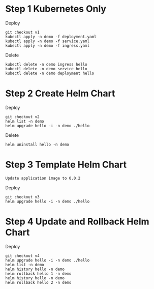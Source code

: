 # Step 1 Kubernetes Only
Deploy
```
git checkout v1
kubectl apply -n demo -f deployment.yaml
kubectl apply -n demo -f service.yaml
kubectl apply -n demo -f ingress.yaml
```
Delete
```
kubectl delete -n demo ingress hello
kubectl delete -n demo service hello
kubectl delete -n demo deployment hello
```

# Step 2 Create Helm Chart
Deploy
```
git checkout v2
helm list -n demo
helm upgrade hello -i -n demo ./hello
```
Delete
```
helm uninstall hello -n demo
```

# Step 3 Template Helm Chart
`Update application image to 0.0.2`

Deploy
```
git checkout v3
helm upgrade hello -i -n demo ./hello
```

# Step 4 Update and Rollback Helm Chart
Deploy
```
git checkout v4
helm upgrade hello -i -n demo ./hello
helm list -n demo
helm history hello -n demo
helm rollback hello 1 -n demo
helm history hello -n demo
helm rollback hello 2 -n demo
```

